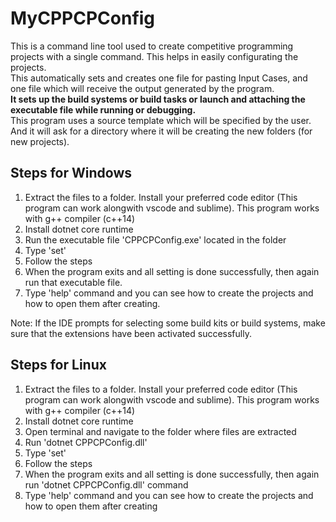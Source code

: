 # MyCPPCPConfig
This is a command line tool used to create competitive programming projects with a single command. This helps in easily configurating the projects.<br/>
This automatically sets and creates one file for pasting Input Cases, and one file which will receive the output generated by the program.<br/>
<b>It sets up the build systems or build tasks or launch and attaching the executable file while running or debugging.</b><br/>
This program uses a source template which will be specified by the user. And it will ask for a directory where it will be creating the new folders (for new projects).<br/>

<b><h2>Steps for Windows</h2></b>
<ol type="1">
<li>Extract the files to a folder. Install your preferred code editor (This program can work alongwith vscode and sublime). This program works with g++ compiler (c++14)</li>
<li>Install dotnet core runtime</li>
<li>Run the executable file 'CPPCPConfig.exe' located in the folder</li>
<li>Type 'set'</li>
<li>Follow the steps</li>
<li>When the program exits and all setting is done successfully, then again run that executable file.</li>
<li>Type 'help' command and you can see how to create the projects and how to open them after creating.</li>
</ol>
Note: If the IDE prompts for selecting some build kits or build systems, make sure that the extensions have been activated successfully.

<b><h2>Steps for Linux</h2></b>
<ol type="1">
<li>Extract the files to a folder. Install your preferred code editor (This program can work alongwith vscode and sublime). This program works with g++ compiler (c++14)</li>
<li>Install dotnet core runtime</li>
<li>Open terminal and navigate to the folder where files are extracted</li>
<li>Run 'dotnet CPPCPConfig.dll'</li>
<li>Type 'set'</li>
<li>Follow the steps</li>
<li>When the program exits and all setting is done successfully, then again run 'dotnet CPPCPConfig.dll' command</li>
<li>Type 'help' command and you can see how to create the projects and how to open them after creating</li>
</ol>
